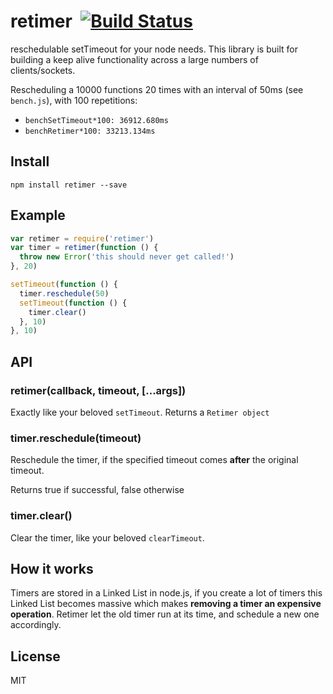 # retimer&nbsp;&nbsp;[![Build Status](https://travis-ci.org/mcollina/retimer.png)](https://travis-ci.org/mcollina/retimer)

reschedulable setTimeout for your node needs. This library is built for
building a keep alive functionality across a large numbers of
clients/sockets.

Rescheduling a 10000 functions 20 times with an interval of 50ms (see
`bench.js`), with 100 repetitions:

* `benchSetTimeout*100: 36912.680ms`
* `benchRetimer*100: 33213.134ms`

## Install

```
npm install retimer --save
```

## Example

```js
var retimer = require('retimer')
var timer = retimer(function () {
  throw new Error('this should never get called!')
}, 20)

setTimeout(function () {
  timer.reschedule(50)
  setTimeout(function () {
    timer.clear()
  }, 10)
}, 10)
```

## API

### retimer(callback, timeout, [...args])

Exactly like your beloved `setTimeout`.
Returns a `Retimer object`

### timer.reschedule(timeout)

Reschedule the timer, if the specified timeout comes __after__ the
original timeout.

Returns true if successful, false otherwise

### timer.clear()

Clear the timer, like your beloved `clearTimeout`.

## How it works

Timers are stored in a Linked List in node.js, if you create a lot of
timers this Linked List becomes massive which makes __removing a timer an expensive operation__.
Retimer let the old timer run at its time, and schedule a new one accordingly.

## License

MIT
